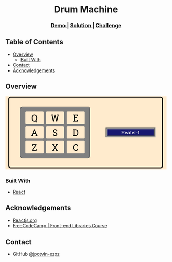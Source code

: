 <h1 align="center">Drum Machine</h1>

<div align="center">
  <h3>
    <a href="https://innocent-name.surge.sh">
      Demo
    </a>
    <span> | </span>
    <a href="https://github.com/jpotvin-ezpz/drum-machine">
      Solution
    </a>
    <span> | </span>
    <a href="https://www.freecodecamp.org/learn/front-end-libraries/front-end-libraries-projects/build-a-drum-machine">
      Challenge
    </a>
  </h3>
</div>

<!-- TABLE OF CONTENTS -->

## Table of Contents

- [Overview](#overview)
  - [Built With](#built-with)
- [Contact](#contact)
- [Acknowledgements](#acknowledgements)

<!-- OVERVIEW -->

## Overview

![screenshot](https://github.com/jpotvin-ezpz/drum-machine/blob/main/Screenshot_2021-03-09%20React%20App.png)

### Built With

<!-- This section should list any major frameworks that you built your project using. Here are a few examples.-->

- [React](https://reactjs.org/)


## Acknowledgements

<!-- This section should list any articles or add-ons/plugins that helps you to complete the project. This is optional but it will help you in the future. For example -->

- [Reactjs.org](https://reactjs.org/)
- [FreeCodeCamp | Front-end Libraries Course](https://www.freecodecamp.org/learn/front-end-libraries/#react)


## Contact

- GitHub [@jpotvin-ezpz](https://{github.com/jpotvin-ezpz})

